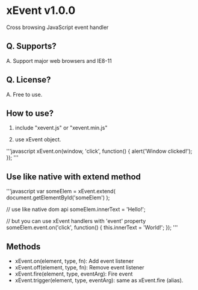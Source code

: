 # xEvent v1.0.0
Cross browsing JavaScript event handler

## Q. Supports?
A. Support major web browsers and IE8-11

## Q. License?
A. Free to use.


## How to use?

1. include "xevent.js" or "xevent.min.js"

2. use xEvent object.

'''javascript
  xEvent.on(window, 'click', function() {
    alert('Window clicked!');
  });
'''

## Use like native with extend method

'''javascript
  var someElem = xEvent.extend( document.getElementById('someElem') );
  
  // use like native dom api
  someElem.innerText = 'Hello!';
  
  // but you can use xEvent handlers with 'event' property
  someElem.event.on('click', function() {
    this.innerText = 'World!';
  });
'''


## Methods
* xEvent.on(element, type, fn): Add event listener
* xEvent.off(element, type, fn): Remove event listener
* xEvent.fire(element, type, eventArg): Fire event
* xEvent.trigger(element, type, eventArg): same as xEvent.fire (alias).

